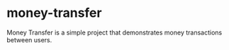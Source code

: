 # money-transfer
Money Transfer is a simple project that demonstrates money transactions between users.
